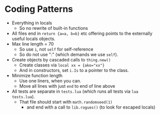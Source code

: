# Coding Patterns

- Everything in locals
  - So no rewrite of built-in functions
- All files end in `return {a=a, b=b}` etc
  offering points to the 
  externally useful locals objects.
- Max line length = 70
  - So use `i`, not `self` for self-reference
  - So do not use ":" (which demands we use `self`). 
- Create objects by cascaded calls to `thing.new()`
  - Create classes via `local xx = {ako="xx"}`
  - And in constructors, set `i.Is` to a pointer
    to the class.
- Minimize function length
  - Use one liners, when you can.
  - Move all lines with just `end` to end of line above
- All tests are separate in `tests.lua` (which
  runs all tests via `lua tests.lua`).
  - That file should start with `math.randomseed(1)`
    - and end with a call to `lib.rogues()` (to 
      look for escaped locals)

